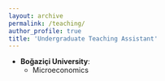 ```yaml
---
layout: archive
permalink: /teaching/
author_profile: true
title: 'Undergraduate Teaching Assistant'
---
```


* **Boğaziçi University**:
    * Microeconomics
   